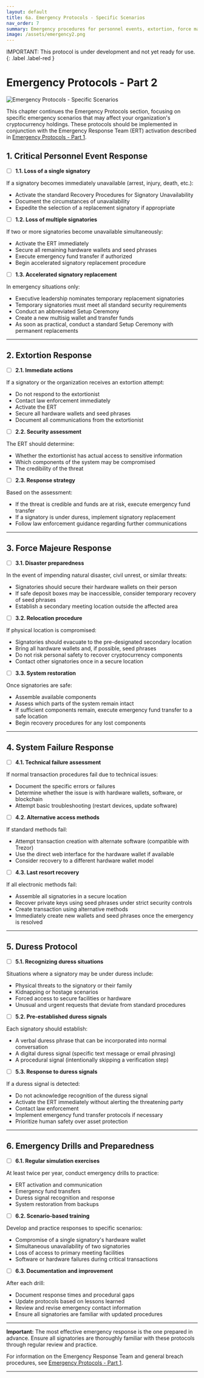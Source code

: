 ```yaml
---
layout: default
title: 6a. Emergency Protocols - Specific Scenarios
nav_order: 7
summary: Emergency procedures for personnel events, extortion, force majeure, and system failures.
image: /assets/emergency2.png
---
```


IMPORTANT: This protocol is under development and not yet ready for use.
{: .label .label-red }

Emergency Protocols - Part 2
===========================

![Emergency Protocols - Specific Scenarios](/assets/emergency2.png)

This chapter continues the Emergency Protocols section, focusing on specific emergency scenarios that may affect your organization's cryptocurrency holdings. These protocols should be implemented in conjunction with the Emergency Response Team (ERT) activation described in [Emergency Protocols - Part 1](/6_emergency_protocols_part1.md).

## 1. Critical Personnel Event Response

* [ ] **1.1. Loss of a single signatory**

If a signatory becomes immediately unavailable (arrest, injury, death, etc.):
* Activate the standard Recovery Procedures for Signatory Unavailability
* Document the circumstances of unavailability
* Expedite the selection of a replacement signatory if appropriate

* [ ] **1.2. Loss of multiple signatories**

If two or more signatories become unavailable simultaneously:
* Activate the ERT immediately
* Secure all remaining hardware wallets and seed phrases
* Execute emergency fund transfer if authorized
* Begin accelerated signatory replacement procedure

* [ ] **1.3. Accelerated signatory replacement**

In emergency situations only:
* Executive leadership nominates temporary replacement signatories
* Temporary signatories must meet all standard security requirements
* Conduct an abbreviated Setup Ceremony
* Create a new multisig wallet and transfer funds
* As soon as practical, conduct a standard Setup Ceremony with permanent replacements

***

## 2. Extortion Response

* [ ] **2.1. Immediate actions**

If a signatory or the organization receives an extortion attempt:
* Do not respond to the extortionist
* Contact law enforcement immediately
* Activate the ERT
* Secure all hardware wallets and seed phrases
* Document all communications from the extortionist

* [ ] **2.2. Security assessment**

The ERT should determine:
* Whether the extortionist has actual access to sensitive information
* Which components of the system may be compromised
* The credibility of the threat

* [ ] **2.3. Response strategy**

Based on the assessment:
* If the threat is credible and funds are at risk, execute emergency fund transfer
* If a signatory is under duress, implement signatory replacement
* Follow law enforcement guidance regarding further communications

***

## 3. Force Majeure Response

* [ ] **3.1. Disaster preparedness**

In the event of impending natural disaster, civil unrest, or similar threats:
* Signatories should secure their hardware wallets on their person
* If safe deposit boxes may be inaccessible, consider temporary recovery of seed phrases
* Establish a secondary meeting location outside the affected area

* [ ] **3.2. Relocation procedure**

If physical location is compromised:
* Signatories should evacuate to the pre-designated secondary location
* Bring all hardware wallets and, if possible, seed phrases
* Do not risk personal safety to recover cryptocurrency components
* Contact other signatories once in a secure location

* [ ] **3.3. System restoration**

Once signatories are safe:
* Assemble available components
* Assess which parts of the system remain intact
* If sufficient components remain, execute emergency fund transfer to a safe location
* Begin recovery procedures for any lost components

***

## 4. System Failure Response

* [ ] **4.1. Technical failure assessment**

If normal transaction procedures fail due to technical issues:
* Document the specific errors or failures
* Determine whether the issue is with hardware wallets, software, or blockchain
* Attempt basic troubleshooting (restart devices, update software)

* [ ] **4.2. Alternative access methods**

If standard methods fail:
* Attempt transaction creation with alternate software (compatible with Trezor)
* Use the direct web interface for the hardware wallet if available
* Consider recovery to a different hardware wallet model

* [ ] **4.3. Last resort recovery**

If all electronic methods fail:
* Assemble all signatories in a secure location
* Recover private keys using seed phrases under strict security controls
* Create transaction using alternative methods
* Immediately create new wallets and seed phrases once the emergency is resolved

***

## 5. Duress Protocol

* [ ] **5.1. Recognizing duress situations**

Situations where a signatory may be under duress include:
* Physical threats to the signatory or their family
* Kidnapping or hostage scenarios
* Forced access to secure facilities or hardware
* Unusual and urgent requests that deviate from standard procedures

* [ ] **5.2. Pre-established duress signals**

Each signatory should establish:
* A verbal duress phrase that can be incorporated into normal conversation
* A digital duress signal (specific text message or email phrasing)
* A procedural signal (intentionally skipping a verification step)

* [ ] **5.3. Response to duress signals**

If a duress signal is detected:
* Do not acknowledge recognition of the duress signal
* Activate the ERT immediately without alerting the threatening party
* Contact law enforcement
* Implement emergency fund transfer protocols if necessary
* Prioritize human safety over asset protection

***

## 6. Emergency Drills and Preparedness

* [ ] **6.1. Regular simulation exercises**

At least twice per year, conduct emergency drills to practice:
* ERT activation and communication
* Emergency fund transfers
* Duress signal recognition and response
* System restoration from backups

* [ ] **6.2. Scenario-based training**

Develop and practice responses to specific scenarios:
* Compromise of a single signatory's hardware wallet
* Simultaneous unavailability of two signatories
* Loss of access to primary meeting facilities
* Software or hardware failures during critical transactions

* [ ] **6.3. Documentation and improvement**

After each drill:
* Document response times and procedural gaps
* Update protocols based on lessons learned
* Review and revise emergency contact information
* Ensure all signatories are familiar with updated procedures

***

**Important:** The most effective emergency response is the one prepared in advance. Ensure all signatories are thoroughly familiar with these protocols through regular review and practice.

For information on the Emergency Response Team and general breach procedures, see [Emergency Protocols - Part 1](/6_emergency_protocols_part1.md).

***

